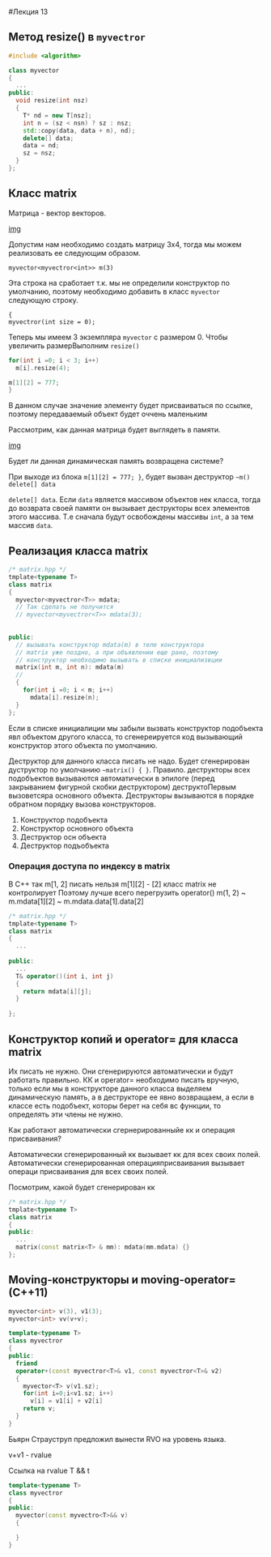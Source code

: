 #Лекция 13

## Метод resize() в `myvectror`

```cpp
#include <algorithm>

class myvector 
{
  ...
public:
  void resize(int nsz)
  {
    T* nd = new T[nsz];
    int n = (sz < nsn) ? sz : nsz;
    std::copy(data, data + n), nd);
    delete[] data;
    data = nd;
    sz = nsz;
  }
};
```


## Класс matrix

Матрица - вектор векторов. 

[img]()

Допустим нам необходимо создать матрицу 3x4, тогда мы можем реализовать ее следующим образом.

	myvector<myvectror<int>> m(3)

Эта строка на сработает т.к. мы не определили конструктор по умолчанию, поэтому необходимо добавить в класс `myvector` следующую строку.

	{
	myvectror(int size = 0);

Теперь мы имеем 3 экземпляра `myvector` с размером 0. Чтобы увеличить размерВыполним `resize()`

```cpp
for(int i =0; i < 3; i++)
  m[i].resize(4);

m[1][2] = 777;
}
```

В данном случае значение элементу будет  присваиваться по ссылке, поэтому передаваемый объект будет оччень маленьким

Рассмотрим, как данная матрица будет выглядеть в памяти.

[img]()

Будет ли данная динамическая память возвращена системе?

При выходе из блока `m[1][2] = 777; }`, будет вызван деструктор `~m() delete[] data`

`delete[] data`. Если `data` является массивом объектов нек класса, тогда до возврата своей памяти он вызывает деструкторы всех элементов этого массива. Т.е сначала будут освобождены массивы `int`, а за тем массив `data`.


## Реализация класса matrix

```cpp
/* matrix.hpp */
tmplate<typename T>
class matrix
{
  myvector<myvectror<T>> mdata;
  // Так сделать не получится 
  // myvector<myvectror<T>> mdata(3);
  
  
public:
  // вызывать конструктор mdata(m) в теле конструктора       
  // matrix уже поздно, а при объявлении еще рано, поэтому 
  // конструктор необходимо вызывать в списке инициализвции
  matrix(int m, int n): mdata(m)
  // 
  {
    for(int i =0; i < m; i++)
      mdata[i].resize(n);
  }
};
```

Если в списке инициалиции мы забыли вызвать конструктор подобъекта явл объектом другого класса, то сгенереируется код вызывающий конструктор этого объекта по умолчанию.

Деструктор для данного класса писать не надо. Будет сгенерирован дуструктор по умолчанию `~matrix() { }`.
Правило. деструкторы всех подобъектов вызываются автоматически в эпилоге (перед закрыванием фигурной скобки деструктором) деструктоПервым вызоветсяра основного объекта. 
Деструкторы вызываются в порядке обратном порядку вызова конструкторов. 

1. Конструктор подобъекта
2. Конструктор основного объекта
3. Деструктор осн объекта
4. Деструктор подъобъекта


### Операция доступа по индексу в matrix

В C++ так m[1, 2] писать нельзя
m[1][2] - [2] класс matrix не контролирует
Поэтому лучше всего перегрузить operator()
m(1, 2) ~ m.mdata[1][2] ~ m.mdata.data[1].data[2]

```cpp
/* matrix.hpp */
tmplate<typename T>
class matrix
{
  ...
  
public:
  ...
  T& operator()(int i, int j)
  {
    return mdata[i][j];
  }
  
};
``` 


## Конструктор копий и operator= для класса matrix

Их писать не нужно. Они сгенерируются автоматически и будут работать правильно. КК и operator= необходимо писать вручную, только если мы в конструкторе данного класса выделяем динамическую память, а в деструкторе ее явно возвращаем, а если в классе есть подобъект, которы берет на себя вс функции, то определять эти члены не нужно.

Как работают автоматически сгернерированныйе кк и операция присваивания?

Автоматически сгенерированный кк вызывает кк для всех своих полей. Автоматически сгенерированная операцияприсваивания вызывает операци присваивания для всех своих полей.

Посмотрим, какой будет сгенерирован кк 

```cpp
/* matrix.hpp */
tmplate<typename T>
class matrix
{    
public:
  ...
  matrix(const matrix<T> & mm): mdata(mm.mdata) {}
};
```


## Moving-конструкторы и moving-operator= (C++11)

```cpp
myvector<int> v(3), v1(3);
myvector<int> vv(v+v);
```

```cpp
template<typename T>
class myvectror
{
public:
  friend
  operator+(const myvectror<T>& v1, const myvectror<T>& v2) 
  {
    myvector<T> v(v1.sz);
    for(int i=0;i<v1.sz; i++)
      v[i] = v1[i] + v2[i]
    return v;
  }
}
```

Бьярн Страуструп предложил вынести RVO на уровень языка.

v+v1 - rvalue

Ссылка на rvalue T && t

```cpp
template<typename T>
class myvectror
{
public:
  myvector(const myvectro<T>&& v)
  {

  }
}
